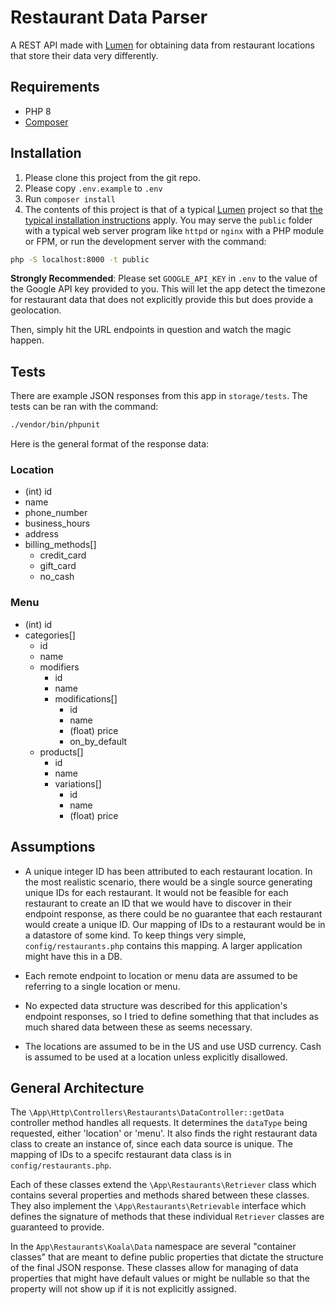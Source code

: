 # Restaurant Data Parser

A REST API made with [Lumen](https://lumen.laravel.com) for obtaining data from restaurant locations that store their data very differently.

## Requirements

* PHP 8
* [Composer](https://getcomposer.org/download/)

## Installation

1. Please clone this project from the git repo.
2. Please copy `.env.example` to `.env`
2. Run `composer install`
2. The contents of this project is that of
a typical [Lumen](https://lumen.laravel.com/) project so that [the typical installation instructions](https://lumen.laravel.com/docs/8.x/installation) apply.
You may serve the `public` folder with a typical web server program like `httpd` or `nginx` with a PHP module or FPM, or run the development server with the command:

```bash
php -S localhost:8000 -t public
```

**Strongly Recommended**: Please set `GOOGLE_API_KEY` in `.env` to the value of the Google API key provided to you. This will let the app
detect the timezone for restaurant data that does not explicitly provide this but does provide a geolocation.

Then, simply hit the URL endpoints in question and watch the magic happen.

## Tests

There are example JSON responses from this app in `storage/tests`. The tests can be ran with the command:

```bash
./vendor/bin/phpunit  
```

Here is the general format of the response data:

### Location

* (int) id
* name
* phone_number
* business_hours
* address
* billing_methods[]
    * credit_card
    * gift_card
    * no_cash

### Menu

* (int) id
* categories[]
    * id
    * name
    * modifiers
        * id
        * name
        * modifications[]
            * id
            * name
            * (float) price
            * on_by_default
    * products[]
        * id
        * name
        * variations[]
            * id
            * name
            * (float) price
    
## Assumptions

* A unique integer ID has been attributed to each restaurant location. In the most realistic scenario, there would be a single source generating unique IDs
  for each restaurant. It would not be feasible for each restaurant to create an ID that we would have to discover in their endpoint response, as there
  could be no guarantee that each restaurant would create a unique ID. Our mapping of IDs to a restaurant would be in a datastore of some kind.
  To keep things very simple, `config/restaurants.php` contains this mapping. A larger application might have this in a DB.

* Each remote endpoint to location or menu data are assumed to be referring to a single location or menu.

* No expected data structure was described for this application's endpoint responses, so I tried to define something that
  that includes as much shared data between these as seems necessary.
  
* The locations are assumed to be in the US and use USD currency. Cash is assumed to be used at a location unless explicitly disallowed.

## General Architecture

The `\App\Http\Controllers\Restaurants\DataController::getData` controller method handles all requests. It determines the `dataType` being requested,
either 'location' or 'menu'. It also finds the right restaurant data class to create an instance of, since each data source is unique. The mapping of
IDs to a specifc restaurant data class is in `config/restaurants.php`.

Each of these classes extend the `\App\Restaurants\Retriever` class which contains several properties and methods shared between these classes.
They also implement the `\App\Restaurants\Retrievable` interface which defines the signature of methods that these individual `Retriever` classes
are guaranteed to provide.

In the `App\Restaurants\Koala\Data` namespace are several "container classes" that are meant to define public properties that dictate the structure
of the final JSON response. These classes allow for managing of data properties that might have default values or might be nullable so that the property
will not show up if it is not explicitly assigned.
